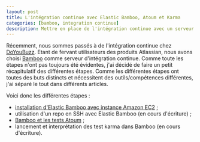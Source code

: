 ```yaml
---
layout: post
title: L'intégration continue avec Elastic Bamboo, Atoum et Karma
categories: [bamboo, integration continue]
description: Mettre en place de l'intégration continue avec un serveur Elastic Bamboo et des tests Atoum et Karma
---
```

Récemment, nous sommes passés à de l'intégration continue chez [DoYouBuzz](http://www.doyoubuzz.com). Etant de fervant utilisateurs des produits Atlassian, nous avons choisi [Bamboo](https://www.atlassian.com/software/bamboo) comme serveur d'intégration continue. Comme toute les étapes n'ont pas toujours été évidentes, j'ai décidé de faire un petit récapitulatif des différentes étapes. Comme les différentes étapes ont toutes des buts distincts et nécessitent des outils/compétences différentes, j'ai séparé le tout dans différents articles. 

Voici donc les différentes étapes : 

- [installation d'Elastic Bamboo avec instance Amazon EC2](/p/configuration-amazon-aws-ec2-elastic-bamboo) ;
- utilisation d'un repo en SSH avec Elastic Bamboo (en cours d'écriture) ;
- [Bamboo et les tests Atoum](/p/lancer-des-tests-atoum-dans-bamboo) ;
- lancement et interprétation des test karma dans Bamboo (en cours d'écriture).
